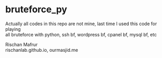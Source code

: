 bruteforce_py
=============

Actually all codes in this repo are not mine, last time I used this code for playing <br/>
all bruteforce with python, ssh bf, wordpress bf, cpanel bf, mysql bf, etc</br>

Rischan Mafrur <br/>
rischanlab.github.io, ourmasjid.me
